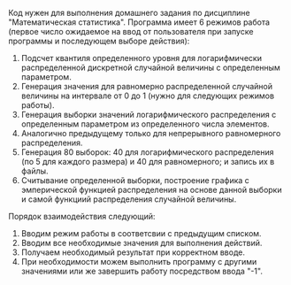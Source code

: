 Код нужен для выполнения домашнего задания по дисциплине "Математическая статистика".
Программа имеет 6 режимов работа (первое число ожидаемое на ввод от пользователя при запуске программы и последующем выборе действия): 
  1) Подсчет квантиля определенного уровня для логарифмически распределенной дискретной случайной величины с определенным параметром.
  2) Генерация значения для равномерно распределенной случайной величины на интервале от 0 до 1 (нужно для следующих режимов работы).
  3) Генерация выборки значений логарифмического распределения с определенным параметром из определенного числа элементов.
  4) Аналогично предыдущему только для непрерывного равномерного распределения.
  5) Генерация 80 выборок: 40 для логарифмического распределения (по 5 для каждого размера) и 40 для равномерного; и запись их в файлы.
  6) Считывание определенной выборки, построение графика с эмперической функцией распределения на основе данной выборки и самой функциий распределения случайной величины.

Порядок взаимодействия следующий:
  1) Вводим режим работы в соответсвии с предыдущим списком.
  2) Вводим все необходимые значения для выполнения действий.
  3) Получаем необходимый результат при корректном вводе.
  4) При необходимости можем выполнить программу с другими значениями или же завершить работу посредством ввода "-1".
